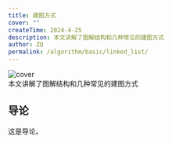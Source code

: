 ```yaml
---
title: 建图方式 
cover: ""
createTime: 2024-4-25
description: 本文讲解了图解结构和几种常见的建图方式
author: ZQ
permalink: /algorithm/basic/linked_list/
---
```

![cover]( "")
<br> 本文讲解了图解结构和几种常见的建图方式
<!-- more -->

## 导论

这是导论。
